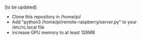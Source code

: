 [to be updated]

- Clone this repository in /home/pi/
- Add "python3 /home/pi/remote-raspberry/server.py" to your /etc/rc.local file
- increase GPU memory to at least 128MB
